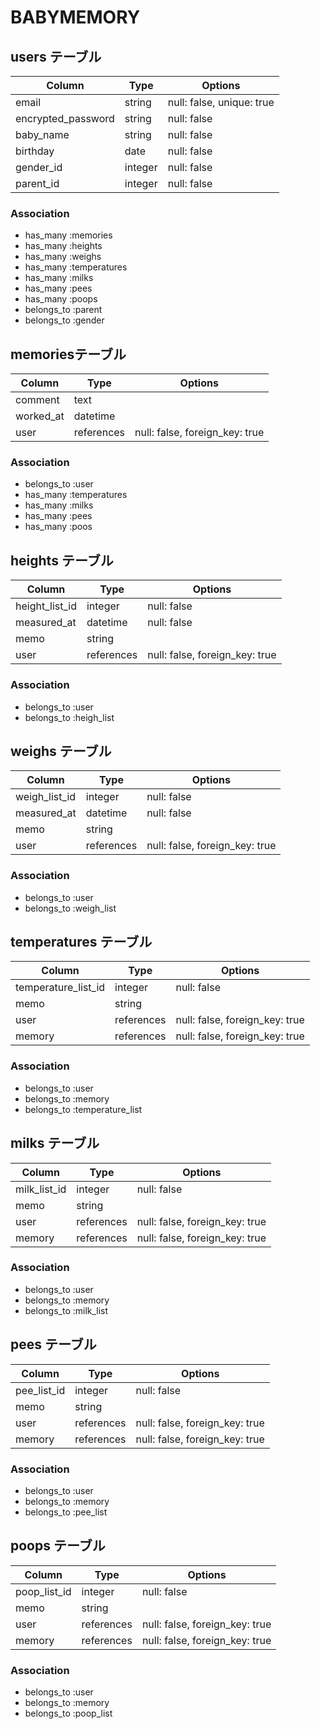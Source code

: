 # BABYMEMORY

## users テーブル

| Column             | Type       | Options                        |
| ------------------ | ---------- | ------------------------------ |
| email              | string     | null: false, unique: true      |
| encrypted_password | string     | null: false                    |
| baby_name          | string     | null: false                    |
| birthday           | date       | null: false                    |
| gender_id          | integer    | null: false                    |
| parent_id          | integer    | null: false                    |

### Association
- has_many   :memories
- has_many   :heights
- has_many   :weighs
- has_many   :temperatures
- has_many   :milks
- has_many   :pees
- has_many   :poops
- belongs_to :parent
- belongs_to :gender

## memoriesテーブル

| Column             | Type       | Options                        |
| ------------------ | ---------- | ------------------------------ |
| comment            | text       |                                |
| worked_at          | datetime   |                                |
| user               | references | null: false, foreign_key: true |

### Association
- belongs_to    :user
- has_many      :temperatures
- has_many      :milks
- has_many      :pees
- has_many      :poos

## heights テーブル

| Column             | Type       | Options                        |
| ------------------ | ---------- | ------------------------------ |
| height_list_id     | integer    | null: false                    |
| measured_at        | datetime   | null: false                    |
| memo               | string     |                                |
| user               | references | null: false, foreign_key: true |

### Association
- belongs_to    :user
- belongs_to    :heigh_list

## weighs テーブル

| Column             | Type       | Options                        |
| ------------------ | ---------- | ------------------------------ |
| weigh_list_id      | integer    | null: false                    |
| measured_at        | datetime   | null: false                    |
| memo               | string     |                                |
| user               | references | null: false, foreign_key: true |

### Association
- belongs_to    :user
- belongs_to    :weigh_list

## temperatures テーブル

| Column             | Type       | Options                        |
| ------------------ | ---------- | ------------------------------ |
| temperature_list_id| integer    | null: false                    |
| memo               | string     |                                |
| user               | references | null: false, foreign_key: true |
| memory             | references | null: false, foreign_key: true |

### Association
- belongs_to    :user
- belongs_to    :memory
- belongs_to    :temperature_list

## milks テーブル

| Column             | Type       | Options                        |
| ------------------ | ---------- | ------------------------------ |
| milk_list_id       | integer    | null: false                    |
| memo               | string     |                                |
| user               | references | null: false, foreign_key: true |
| memory             | references | null: false, foreign_key: true |

### Association
- belongs_to    :user
- belongs_to    :memory
- belongs_to    :milk_list

## pees テーブル

| Column             | Type       | Options                        |
| ------------------ | ---------- | ------------------------------ |
| pee_list_id        | integer    | null: false                    |
| memo               | string     |                                |
| user               | references | null: false, foreign_key: true |
| memory             | references | null: false, foreign_key: true |

### Association
- belongs_to    :user
- belongs_to    :memory
- belongs_to    :pee_list

## poops テーブル

| Column             | Type       | Options                        |
| ------------------ | ---------- | ------------------------------ |
| poop_list_id       | integer    | null: false                    |
| memo               | string     |                                |
| user               | references | null: false, foreign_key: true |
| memory             | references | null: false, foreign_key: true |

### Association
- belongs_to    :user
- belongs_to    :memory
- belongs_to    :poop_list
